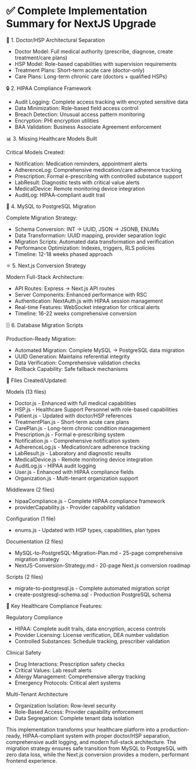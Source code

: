 
# ✅ Complete Implementation Summary for NextJS Upgrade

🏥 1. Doctor/HSP Architectural Separation

- Doctor Model: Full medical authority (prescribe, diagnose, create treatment/care plans)
- HSP Model: Role-based capabilities with supervision requirements
- Treatment Plans: Short-term acute care (doctor-only)
- Care Plans: Long-term chronic care (doctors + qualified HSPs)

🔒 2. HIPAA Compliance Framework

- Audit Logging: Complete access tracking with encrypted sensitive data
- Data Minimization: Role-based field access control
- Breach Detection: Unusual access pattern monitoring
- Encryption: PHI encryption utilities
- BAA Validation: Business Associate Agreement enforcement

📊 3. Missing Healthcare Models Built

Critical Models Created:

- Notification: Medication reminders, appointment alerts
- AdherenceLog: Comprehensive medication/care adherence tracking
- Prescription: Formal e-prescribing with controlled substance support
- LabResult: Diagnostic tests with critical value alerts
- MedicalDevice: Remote monitoring device integration
- AuditLog: HIPAA-compliant audit trail

🔄 4. MySQL to PostgreSQL Migration

Complete Migration Strategy:

- Schema Conversion: INT → UUID, JSON → JSONB, ENUMs
- Data Transformation: UUID mapping, provider separation logic
- Migration Scripts: Automated data transformation and verification
- Performance Optimization: Indexes, triggers, RLS policies
- Timeline: 12-18 weeks phased approach

⚛️ 5. Next.js Conversion Strategy

Modern Full-Stack Architecture:

- API Routes: Express → Next.js API routes
- Server Components: Enhanced performance with RSC
- Authentication: NextAuth.js with HIPAA session management
- Real-time Features: WebSocket integration for critical alerts
- Timeline: 16-22 weeks comprehensive conversion

🗄️ 6. Database Migration Scripts

Production-Ready Migration:

- Automated Migration: Complete MySQL → PostgreSQL data migration
- UUID Generation: Maintains referential integrity
- Data Verification: Comprehensive validation checks
- Rollback Capability: Safe fallback mechanisms

📁 Files Created/Updated:

Models (13 files)

- Doctor.js - Enhanced with full medical capabilities
- HSP.js - Healthcare Support Personnel with role-based capabilities
- Patient.js - Updated with doctor/HSP references
- TreatmentPlan.js - Short-term acute care plans
- CarePlan.js - Long-term chronic condition management
- Prescription.js - Formal e-prescribing system
- Notification.js - Comprehensive notification system
- AdherenceLog.js - Medication/care adherence tracking
- LabResult.js - Laboratory and diagnostic results
- MedicalDevice.js - Remote monitoring device integration
- AuditLog.js - HIPAA audit logging
- User.js - Enhanced with HIPAA compliance fields
- Organization.js - Multi-tenant organization support

Middleware (2 files)

- hipaaCompliance.js - Complete HIPAA compliance framework
- providerCapability.js - Provider capability validation

Configuration (1 file)

- enums.js - Updated with HSP types, capabilities, plan types

Documentation (2 files)

- MySQL-to-PostgreSQL-Migration-Plan.md - 25-page comprehensive migration strategy
- NextJS-Conversion-Strategy.md - 20-page Next.js conversion roadmap

Scripts (2 files)

- migrate-to-postgresql.js - Complete automated migration script
- create-postgresql-schema.sql - Production PostgreSQL schema

🎯 Key Healthcare Compliance Features:

Regulatory Compliance

- HIPAA: Complete audit trails, data encryption, access controls
- Provider Licensing: License verification, DEA number validation
- Controlled Substances: Schedule tracking, prescriber validation

Clinical Safety

- Drug Interactions: Prescription safety checks
- Critical Values: Lab result alerts
- Allergy Management: Comprehensive allergy tracking
- Emergency Protocols: Critical alert systems

Multi-Tenant Architecture

- Organization Isolation: Row-level security
- Role-Based Access: Provider capability enforcement
- Data Segregation: Complete tenant data isolation

This implementation transforms your healthcare platform into a production-ready, HIPAA-compliant system with proper doctor/HSP separation, comprehensive audit
logging, and modern full-stack architecture. The migration strategy ensures safe transition from MySQL to PostgreSQL with zero data loss, while the Next.js
conversion provides a modern, performant frontend experience.
